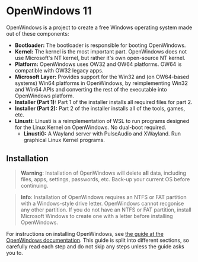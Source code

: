 # OpenWindows 11
OpenWindows is a project to create a free Windows operating system made out of these components:
* **Bootloader:** The bootloader is responsible for booting OpenWindows.
* **Kernel:** The kernel is the most important part. OpenWindows does not use Microsoft's
  NT kernel, but rather it's own open-source NT kernel.
* **Platform:** OpenWindows uses OW32 and OW64 platforms. OW64 is compatible with OW32 legacy
  apps.
* **Microsoft Layer:** Provides support for the Win32 and (on OW64-based systems) Win64
  platforms in OpenWindows, by reimplementing Win32 and Win64 APIs and converting the rest
  of the executable into OpenWindows platform.
* **Installer (Part 1):** Part 1 of the installer installs all required files for part 2.
* **Installer (Part 2):** Part 2 of the installer installs all of the tools, games, etc.
* **Linusti:** Linusti is a reimplementation of WSL to run programs designed for the Linux
  Kernel on OpenWindows. No dual-boot required.
  * **LinustiG:** A Wayland server with PulseAudio and XWayland. Run graphical Linux
    Kernel programs.
## Installation
> **Warning**: Installation of OpenWindows will delete **all** data, including files,
  apps, settings, passwords, etc. Back-up your current OS before continuing.

> **Info**: Installation of OpenWindows requires an NTFS or FAT partition with a Windows-style
  drive letter. OpenWindows cannot recgonise any other partition. If you do not have an NTFS
  or FAT partition, install Microsoft Windows to create one with a letter before installing
  OpenWindows.

For instructions on installing OpenWindows, see [the guide at the OpenWindows documentation][docs].
This guide is split into different sections, so carefully read each step and do not skip
any steps unless the guide asks you to.

 [docs]: https://freent-project.github.com/openwindows-docs/install
